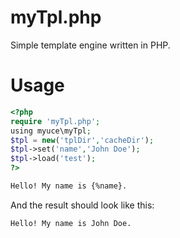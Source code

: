 # myTpl.php
Simple template engine written in PHP.

# Usage

```php
<?php
require 'myTpl.php';
using myuce\myTpl;
$tpl = new('tplDir','cacheDir');
$tpl->set('name','John Doe');
$tpl->load('test');
?>
```

```html
Hello! My name is {%name}.
```

And the result should look like this:

```html
Hello! My name is John Doe.
```
